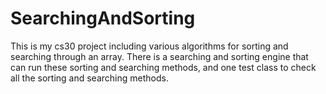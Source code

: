 # SearchingAndSorting
This is my cs30 project including various algorithms for sorting and searching through an array.
There is a searching and sorting engine that can run these sorting and searching methods, and one test class to check all the sorting and searching methods.
